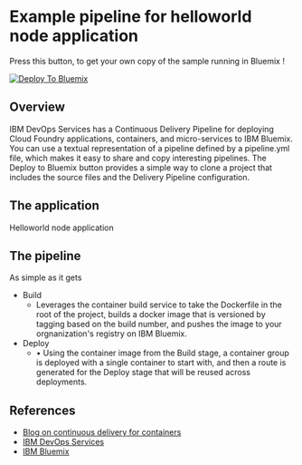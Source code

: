 # Example pipeline for helloworld node application 

Press this button, to get your own copy of the sample running in Bluemix !

[![Deploy To Bluemix](https://bluemix.net/deploy/button.png)](https://qa.hub.jazz.net/deploy/index.html?repository=https://github.com/Puquios/d2bm-container-helloworld.git)

## Overview 
IBM DevOps Services has a Continuous Delivery Pipeline for deploying Cloud Foundry applications, containers, and micro-services to IBM Bluemix. You can use a textual representation of a pipeline defined by a pipeline.yml file, which makes it easy to share and copy interesting pipelines. The Deploy to Bluemix button provides a simple way to clone a project that includes the source files and the Delivery Pipeline configuration. 

## The application 
Helloworld node application

## The pipeline 
As simple as it gets
- Build 
    + Leverages the container build service to take the Dockerfile in the root of the project, builds a docker image that is versioned by tagging based on the build number, and pushes the image to your orgnanization's registry on IBM Bluemix. 
- Deploy 
    + • Using the container image from the Build stage, a container group is deployed with a single container to start with, and then a route is generated for the Deploy stage that will be reused across deployments.

## References 
- [Blog on continuous delivery for containers](https://developer.ibm.com/bluemix/docs/set-up-continuous-delivery-ibm-containers/)
- [IBM DevOps Services](http://hub.jazz.net)
- [IBM Bluemix](http://bluemix.net)
